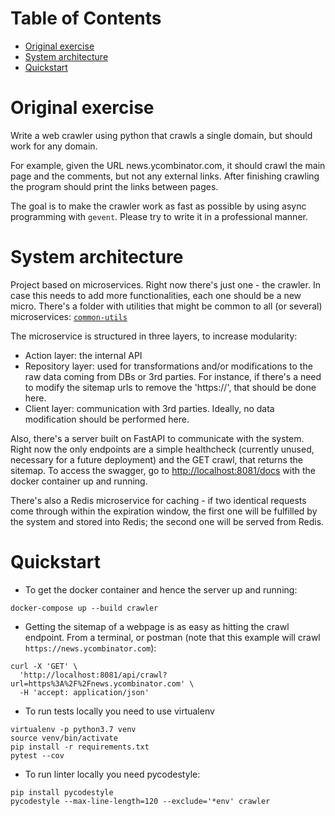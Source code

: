 # Table of Contents

- [Original exercise](#original-exercise)
- [System architecture](#system-architecture)
- [Quickstart](#quickstart)

# Original exercise

Write a web crawler using python that crawls a single domain, but should work for any domain.

For example, given the URL news.ycombinator.com, it should crawl the main page and the comments, but not any external links. After finishing crawling the program should print the links between pages.

The goal is to make the crawler work as fast as possible by using async programming with `gevent`. Please try to write it in a professional manner.

# System architecture

Project based on microservices. Right now there's just one - the crawler. In case this needs to add more functionalities, each one should be a new micro. There's a folder with utilities that might be common to all (or several) microservices: [`common-utils`](./common-utils/README.md)

The microservice is structured in three layers, to increase modularity:
- Action layer: the internal API
- Repository layer: used for transformations and/or modifications to the raw data coming from DBs or 3rd parties. For instance, if there's a need to modify the sitemap urls to remove the 'https://', that should be done here.
- Client layer: communication with 3rd parties. Ideally, no data modification should be performed here.

Also, there's a server built on FastAPI to communicate with the system. Right now the only endpoints are a simple healthcheck (currently unused, necessary for a future deployment) and the GET crawl, that returns the sitemap. To access the swagger, go to [http://localhost:8081/docs](http://localhost:8081/docs) with the docker container up and running.

There's also a Redis microservice for caching - if two identical requests come through within the expiration window, the first one will be fulfilled by the system and stored into Redis; the second one will be served from Redis.

# Quickstart

* To get the docker container and hence the server up and running:

```
docker-compose up --build crawler
```  

* Getting the sitemap of a webpage is as easy as hitting the crawl endpoint. From a terminal, or postman (note that this example will crawl `https://news.ycombinator.com`):

```
curl -X 'GET' \
  'http://localhost:8081/api/crawl?url=https%3A%2F%2Fnews.ycombinator.com' \
  -H 'accept: application/json'
```

* To run tests locally you need to use virtualenv
```
virtualenv -p python3.7 venv
source venv/bin/activate
pip install -r requirements.txt
pytest --cov
```

* To run linter locally you need pycodestyle:
```
pip install pycodestyle
pycodestyle --max-line-length=120 --exclude='*env' crawler
```
